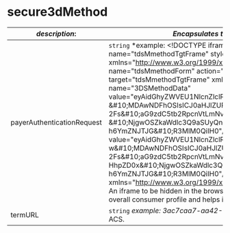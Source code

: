 
# secure3dMethod

| *description*: | *Encapsulates the 3DS method form and unique transaction identifier.*| 
|----|----|
| payerAuthenticationRequest |  ``` string ```  *example: &lt;!DOCTYPE iframe SYSTEM "about:legacy-compat"&gt; &lt;iframe id="tdsMmethodTgtFrame" name="tdsMmethodTgtFrame" style="width: 1px; height: 1px; display: none;" src="javascript:false;" xmlns="http://www.w3.org/1999/xhtml"&gt; &lt;!--.--&gt; &lt;/iframe&gt;&lt;form id="tdsMmethodForm" name="tdsMmethodForm" action="https://localhost.modirum.com:8543/dstests/ACSEmu2" method="post" target="tdsMmethodTgtFrame" xmlns="http://www.w3.org/1999/xhtml"&gt; &lt;input type="hidden" name="3DSMethodData" value="eyAidGhyZWVEU1NlcnZlclRyYW5zSUQiIDogIjAwMDAwMDAwLTU2NzYtNTY2My04MDAwLTAwMDAw &amp;#10;MDAwNDFhOSIsICJ0aHJlZURTTWV0aG9kTm90aWZpY2F0aW9uVVJMIiA6ICJodHRwczovL2xvY 2Fs&amp;#10;aG9zdC5tb2RpcnVtLmNvbTo4NTQzL21kcGF5bXBpL01lcmNoYW50U2VydmVyP21uPVkmdHhpZD0x &amp;#10;NjgwOSZkaWdlc3Q9aSUyQnhhUEF5NWFOcVJRbllqNmozbWFDZlFJbTdFdjJYTmkwNn h6YmZNJTJG&amp;#10;R3MlM0QiIH0"/&gt; &lt;input type="hidden" name="threeDSMethodData" value="eyAidGhyZWVEU1NlcnZlclRyYW5zSUQiIDogIjAwMDAwMDAwLTU2NzYtNTY2My04MDAwLTAwMDA w&amp;#10;MDAwNDFhOSIsICJ0aHJlZURTTWV0aG9kTm90aWZpY2F0aW9uVVJMIiA6ICJodHRwczovL2xvY 2Fs&amp;#10;aG9zdC5tb2RpcnVtLmNvbTo4NTQzL21kcGF5bXBpL01lcmNoYW50U2VydmVyP21uPVkmd HhpZD0x&amp;#10;NjgwOSZkaWdlc3Q9aSUyQnhhUEF5NWFOcVJRbllqNmozbWFDZlFJbTdFdjJYTmkwNn h6YmZNJTJG&amp;#10;R3MlM0QiIH0"/&gt; &lt;/form&gt;&lt;script type="text/javascript" xmlns="http://www.w3.org/1999/xhtml"&gt; document.getElementById("tdsMmethodForm").submit(); &lt;/script&gt;  An iframe to be hidden in the browser used to collect browser data for the issuers. This information adds to the overall consumer profile and helps in identifying potentially fraudulent transactions.|
| termURL |  ``` string ```  *example: 3ac7caa7-aa42-2663-791b-2ac05a542c4a* A unique transaction identifier supplied by the ACS.|



  





